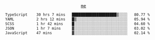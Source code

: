<p align="center">
  <samp>
    <a href="https://yiwwhl.com">me</a>
  </samp>
</p>

<!--START_SECTION:waka-->

```txt
TypeScript    30 hrs 7 mins   ████████████████████▒░░░░   80.77 %
YAML          2 hrs 12 mins   █▒░░░░░░░░░░░░░░░░░░░░░░░   05.94 %
SCSS          1 hr 42 mins    █░░░░░░░░░░░░░░░░░░░░░░░░   04.60 %
JSON          1 hr 7 mins     ▓░░░░░░░░░░░░░░░░░░░░░░░░   03.02 %
JavaScript    47 mins         ▓░░░░░░░░░░░░░░░░░░░░░░░░   02.14 %
```

<!--END_SECTION:waka-->